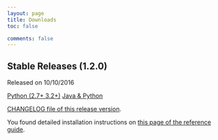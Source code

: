 ```yaml
---
layout: page
title: Downloads
toc: false

comments: false
---
```



<!--

## Pre-Release Versions (1.1.0.pre2)

* Mac OS X (64bits): [cohorte-1.1.0-pre2-macosx-distribution.tar.gz](http://repo.isandlatech.com/maven/snapshots/org/cohorte/platforms/cohorte/1.1.0-SNAPSHOT/cohorte-1.1.0-20150701.162207-41-macosx-distribution.tar.gz)
* Linux (x86_64) : [cohorte-1.1.0-pre2-linux-distribution.tar.gz](http://repo.isandlatech.com/maven/snapshots/org/cohorte/platforms/cohorte/1.1.0-SNAPSHOT/cohorte-1.1.0-20150701.161913-40-linux-distribution.tar.gz) 
* Full Python : [cohorte-1.1.0-pre2-python-distribution.tar.gz](http://repo.isandlatech.com/maven/snapshots/org/cohorte/platforms/cohorte/1.1.0-SNAPSHOT/cohorte-1.1.0-20150701.161658-39-python-distribution.tar.gz) 

* [Changelog](http://repo.isandlatech.com/maven/snapshots/org/cohorte/platforms/cohorte/1.1.0-SNAPSHOT/cohorte-1.1.0-20150701.162431-42-changelog.txt)
* [Source code](https://github.com/isandlaTech/cohorte-platforms/releases/tag/1.1.0-pre2)

-->

## Stable Releases (1.2.0) 
Released on 10/10/2016

<div class="menu-choices">
    <a style="left: -10%;" class="menu-choice menu-choice-python"
      href="http://forge.cohorte-technologies.com:6080/repository/cohorte-releases/org/cohorte/platforms/cohorte/1.2.0/cohorte-1.2.0-python-distribution.tar.gz" data-toggle="tooltip" data-placement="bottom" title="Cohorte Distribution for full Python distributed component-based applications. It can be used in any operating system having Python 2.7+ or 3.2+ installed.">Python (2.7+ 3.2+)</a>
    <a style="left: 19%;" class="menu-choice menu-choice-java"
      href="http://forge.cohorte-technologies.com:6080/repository/cohorte-releases/org/cohorte/platforms/cohorte/1.2.0/cohorte-1.2.0-full-distribution.tar.gz" data-toggle="tooltip" data-placement="bottom" title="Cohorte Distribution for Java and Python distributed component-based applications. It requires Java JRE 1.7+ and Python 3.4+ (64 bits)">Java & Python</a>           
</div>

<div id="download_releases">
</div>

[CHANGELOG file of this release version](http://forge.cohorte-technologies.com:6080/repository/cohorte-releases/org/cohorte/platforms/cohorte/1.2.0/cohorte-1.2.0-changelog.txt).

You found detailed installation instructions on [this page of the reference guide](../docs/1.1/setup).



<!-- 
## Nightly Builds

<div id="download_night_builds">
</div>

-->

<!--

## Tutorials Resources

<ul>
  <li>Getting started tutorial (<a href="{{site.baseurl}}/docs/1.1/tutorials/getting-started">read this tutorial here</a>) : <br/>
      <ul><li><a id="download_hello_demo_python_snapshot" href="#">Download Hello Python Bundle</a></li>
          <li><a id="download_hello_demo_java_snapshot" href="#">Download Hello Java Bundle</a></li></ul>
  </li>
  <li>Robots tutorial (<a href="{{site.baseurl}}/docs/1.1/tutorials/robots">read this tutorial here</a>) : <br/>
      <ul><li><a id="download_robots_snapshot" href="#">Download Robots Nodes</a></li>
      </ul>
  </li>
  <li>Temper tutorial (<a href="{{site.baseurl}}/docs/1.1/tutorials/temper">read this tutorial here</a>) : <br/>
      <ul><li><a id="download_temper_snapshot" href="#">Download Temper Nodes</a></li>
          <li>Download Temper Unity Viewer - <a href="#">Mac OSX</a> | <a href="#">Linux</a> | <a href="#">Windows</a></li></ul>
  </li>
  <li>Spellchecker tutorial sources (<a href="{{site.baseurl}}/docs/1.1/tutorials/spellchecker">read this tutorial here</a>) : <br/>
      <ul><li><a id="download_spellchecker_snapshot" href="#">Download Spellchecker sources</a></li>
      </ul>
  </li>
</ul>

-->

<script>
    function update_night_build_links() {
        $.getJSON( "http://cohorte.github.io/latests/distributions_dev.json", function( data1 ) {
            console.log("refresh snapshots...");
            frame = "<a href='"+data1["cohorte-python-distribution"]["changelog"]+"'>CHANGELOG</a><br/>"
            frame += "<ul>";
            frame += "<li><a href='" + data1["cohorte-linux-distribution"]["files"]["tar.gz"] + "'>cohorte-linux-distribution (" + data1["cohorte-linux-distribution"]["version"] +"-"+data1["cohorte-linux-distribution"]["timestamp"] + ")</a></li>"
            frame += "<li><a href='" + data1["cohorte-macosx-distribution"]["files"]["tar.gz"] + "'>cohorte-macosx-distribution (" + data1["cohorte-macosx-distribution"]["version"] +"-"+data1["cohorte-macosx-distribution"]["timestamp"] + ")</a></li>"
            frame += "<li><a href='" + data1["cohorte-python-distribution"]["files"]["tar.gz"] + "'>cohorte-python-distribution (" + data1["cohorte-python-distribution"]["version"] +"-"+data1["cohorte-python-distribution"]["timestamp"] + ")</a></li>"
            frame += "<li><a href='" + data1["cohorte-windows-distribution"]["files"]["tar.gz"] + "'>cohorte-windows-distribution (" + data1["cohorte-windows-distribution"]["version"] +"-"+data1["cohorte-windows-distribution"]["timestamp"] + ")</a></li>"
            	
	          frame += "</ul>";
            $('#download_night_builds').html(frame);
        });
        
    }

    function update_getting_started_tutorial_links() {
        $.getJSON( "http://cohorte.github.io/latest_demos_hello.json", function( data2 ) {                                 
            $("#download_hello_demo_python_snapshot").attr("href", data2["snapshots"]["hello-python-distribution"]["files"]["zip"]);
            $("#download_hello_demo_java_snapshot").attr("href", data2["snapshots"]["hello"]["files"]["jar"]);
        });
    }

    function update_robots_tutorial_links() {
        $.getJSON( "http://cohorte.github.io/latest_demos_robots.json", function( data3 ) {
            $("#download_robots_snapshot").attr("href", data3["snapshots"]["robots-distribution"]["files"]["zip"]) ;        
        });
    }

    function update_temper_tutorial_links() {
        $.getJSON( "http://cohorte.github.io/latest_demos_temper.json", function( data3 ) {
            $("#download_temper_snapshot").attr("href", data3["snapshots"]["temper-distribution"]["files"]["zip"]) ;        
        });
    }

    function update_spellchecker_tutorial_links() {
        $.getJSON( "http://cohorte.github.io/latest_demos_spellchecker.json", function( data4 ) {                                 
            $("#download_spellchecker_snapshot").attr("href", data4["snapshots"]["spellchecker-distribution"]["files"]["zip"]);            
        });
    }


    $(document).ready(function() {        
        update_night_build_links();
        update_getting_started_tutorial_links();
        update_temper_tutorial_links();
        update_spellchecker_tutorial_links();
    });
</script>
